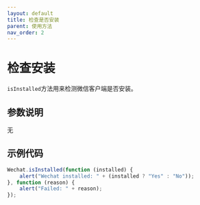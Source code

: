```yaml
---
layout: default
title: 检查是否安装
parent: 使用方法
nav_order: 2
---
```


#  检查安装

`isInstalled`方法用来检测微信客户端是否安装。

## 参数说明

无

## 示例代码
```javascript
Wechat.isInstalled(function (installed) {
    alert("Wechat installed: " + (installed ? "Yes" : "No"));
}, function (reason) {
    alert("Failed: " + reason);
});
```